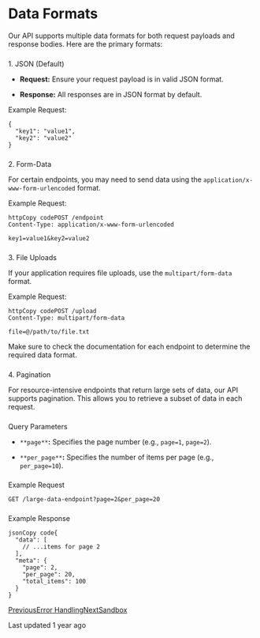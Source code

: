 # Data Formats

Our API supports multiple data formats for both request payloads and response bodies. Here are the primary formats:

### 

[](#id-1.-json-default)

1\. JSON (Default)

*   **Request:** Ensure your request payload is in valid JSON format.
    
*   **Response:** All responses are in JSON format by default.
    

Example Request:

```
{
  "key1": "value1",
  "key2": "value2"
}
```

### 

[](#id-2.-form-data)

2\. Form-Data

For certain endpoints, you may need to send data using the `application/x-www-form-urlencoded` format.

Example Request:

```
httpCopy codePOST /endpoint
Content-Type: application/x-www-form-urlencoded

key1=value1&key2=value2
```

### 

[](#id-3.-file-uploads)

3\. File Uploads

If your application requires file uploads, use the `multipart/form-data` format.

Example Request:

```
httpCopy codePOST /upload
Content-Type: multipart/form-data

file=@/path/to/file.txt
```

Make sure to check the documentation for each endpoint to determine the required data format.

### 

[](#id-4.-pagination)

4\. Pagination

For resource-intensive endpoints that return large sets of data, our API supports pagination. This allows you to retrieve a subset of data in each request.

### 

[](#query-parameters)

Query Parameters

*   `**page**`**:** Specifies the page number (e.g., `page=1`, `page=2`).
    
*   `**per_page**`**:** Specifies the number of items per page (e.g., `per_page=10`).
    

### 

[](#example-request)

Example Request

```
GET /large-data-endpoint?page=2&per_page=20
```

### 

[](#example-response)

Example Response

```
jsonCopy code{
  "data": [
    // ...items for page 2
  ],
  "meta": {
    "page": 2,
    "per_page": 20,
    "total_items": 100
  }
}
```

[PreviousError Handling](/reference/api-reference/error-handling)[NextSandbox](/reference/sandbox)

Last updated 1 year ago